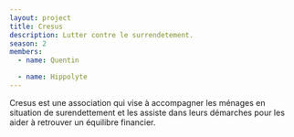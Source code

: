 ```yaml
---
layout: project
title: Cresus
description: Lutter contre le surrendetement.
season: 2
members:
  - name: Quentin

  - name: Hippolyte
---
```


Cresus est une association qui vise à accompagner les ménages en situation de surendettement et les assiste dans leurs démarches pour les aider à retrouver un équilibre financier.
